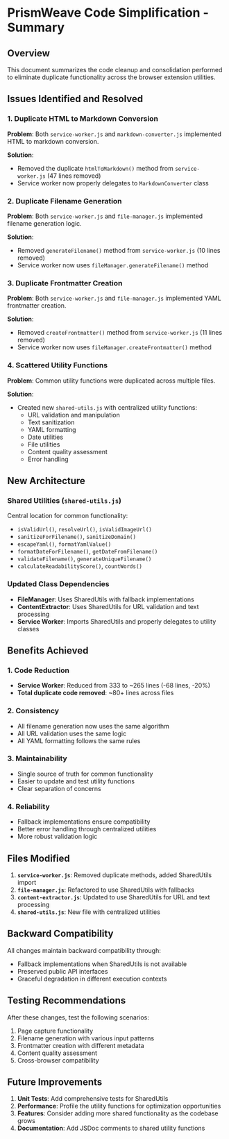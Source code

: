 # PrismWeave Code Simplification - Summary

## Overview

This document summarizes the code cleanup and consolidation performed to
eliminate duplicate functionality across the browser extension utilities.

## Issues Identified and Resolved

### 1. Duplicate HTML to Markdown Conversion

**Problem**: Both `service-worker.js` and `markdown-converter.js` implemented
HTML to markdown conversion.

**Solution**:

- Removed the duplicate `htmlToMarkdown()` method from `service-worker.js` (47
  lines removed)
- Service worker now properly delegates to `MarkdownConverter` class

### 2. Duplicate Filename Generation

**Problem**: Both `service-worker.js` and `file-manager.js` implemented filename
generation logic.

**Solution**:

- Removed `generateFilename()` method from `service-worker.js` (10 lines
  removed)
- Service worker now uses `fileManager.generateFilename()` method

### 3. Duplicate Frontmatter Creation

**Problem**: Both `service-worker.js` and `file-manager.js` implemented YAML
frontmatter creation.

**Solution**:

- Removed `createFrontmatter()` method from `service-worker.js` (11 lines
  removed)
- Service worker now uses `fileManager.createFrontmatter()` method

### 4. Scattered Utility Functions

**Problem**: Common utility functions were duplicated across multiple files.

**Solution**:

- Created new `shared-utils.js` with centralized utility functions:
  - URL validation and manipulation
  - Text sanitization
  - YAML formatting
  - Date utilities
  - File utilities
  - Content quality assessment
  - Error handling

## New Architecture

### Shared Utilities (`shared-utils.js`)

Central location for common functionality:

- `isValidUrl()`, `resolveUrl()`, `isValidImageUrl()`
- `sanitizeForFilename()`, `sanitizeDomain()`
- `escapeYaml()`, `formatYamlValue()`
- `formatDateForFilename()`, `getDateFromFilename()`
- `validateFilename()`, `generateUniqueFilename()`
- `calculateReadabilityScore()`, `countWords()`

### Updated Class Dependencies

- **FileManager**: Uses SharedUtils with fallback implementations
- **ContentExtractor**: Uses SharedUtils for URL validation and text processing
- **Service Worker**: Imports SharedUtils and properly delegates to utility
  classes

## Benefits Achieved

### 1. Code Reduction

- **Service Worker**: Reduced from 333 to ~265 lines (-68 lines, -20%)
- **Total duplicate code removed**: ~80+ lines across files

### 2. Consistency

- All filename generation now uses the same algorithm
- All URL validation uses the same logic
- All YAML formatting follows the same rules

### 3. Maintainability

- Single source of truth for common functionality
- Easier to update and test utility functions
- Clear separation of concerns

### 4. Reliability

- Fallback implementations ensure compatibility
- Better error handling through centralized utilities
- More robust validation logic

## Files Modified

1. **`service-worker.js`**: Removed duplicate methods, added SharedUtils import
2. **`file-manager.js`**: Refactored to use SharedUtils with fallbacks
3. **`content-extractor.js`**: Updated to use SharedUtils for URL and text
   processing
4. **`shared-utils.js`**: New file with centralized utilities

## Backward Compatibility

All changes maintain backward compatibility through:

- Fallback implementations when SharedUtils is not available
- Preserved public API interfaces
- Graceful degradation in different execution contexts

## Testing Recommendations

After these changes, test the following scenarios:

1. Page capture functionality
2. Filename generation with various input patterns
3. Frontmatter creation with different metadata
4. Content quality assessment
5. Cross-browser compatibility

## Future Improvements

1. **Unit Tests**: Add comprehensive tests for SharedUtils
2. **Performance**: Profile the utility functions for optimization opportunities
3. **Features**: Consider adding more shared functionality as the codebase grows
4. **Documentation**: Add JSDoc comments to shared utility functions
